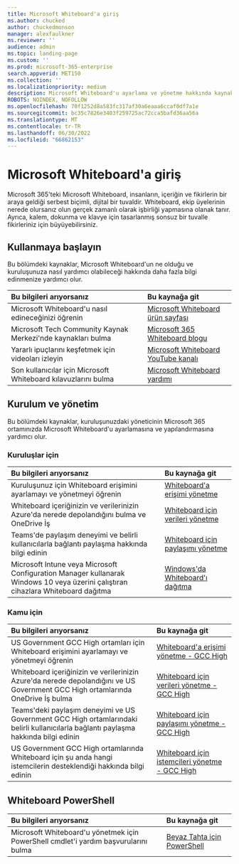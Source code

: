 ```yaml
---
title: Microsoft Whiteboard'a giriş
ms.author: chucked
author: chuckedmonson
manager: alexfaulkner
ms.reviewer: ''
audience: admin
ms.topic: landing-page
ms.custom: ''
ms.prod: microsoft-365-enterprise
search.appverid: MET150
ms.collection: ''
ms.localizationpriority: medium
description: Microsoft Whiteboard'u ayarlama ve yönetme hakkında kaynakları bulun.
ROBOTS: NOINDEX, NOFOLLOW
ms.openlocfilehash: 70f1252d8a583fc317af30a6eaaa6ccaf0df7a1e
ms.sourcegitcommit: bc35c7826e3403f259725ac72cca5bafd36aa56a
ms.translationtype: MT
ms.contentlocale: tr-TR
ms.lasthandoff: 06/30/2022
ms.locfileid: "66862153"
---
```

# <a name="introduction-to-microsoft-whiteboard"></a>Microsoft Whiteboard'a giriş

Microsoft 365'teki Microsoft Whiteboard, insanların, içeriğin ve fikirlerin bir araya geldiği serbest biçimli, dijital bir tuvaldir. Whiteboard, ekip üyelerinin nerede olursanız olun gerçek zamanlı olarak işbirliği yapmasına olanak tanır. Ayrıca, kalem, dokunma ve klavye için tasarlanmış sonsuz bir tuvalle fikirleriniz için büyüyebilirsiniz.

## <a name="get-started"></a>Kullanmaya başlayın

Bu bölümdeki kaynaklar, Microsoft Whiteboard'un ne olduğu ve kuruluşunuza nasıl yardımcı olabileceği hakkında daha fazla bilgi edinmenize yardımcı olur.

| Bu bilgileri arıyorsanız | Bu kaynağa git |
|:-----|:-----|
|Microsoft Whiteboard'u nasıl edineceğinizi öğrenin|[Microsoft Whiteboard ürün sayfası](https://www.microsoft.com/en-us/microsoft-365/microsoft-whiteboard/digital-whiteboard-app)|
|Microsoft Tech Community Kaynak Merkezi'nde kaynakları bulma|[Microsoft 365 Whiteboard blogu](https://techcommunity.microsoft.com/t5/microsoft-365-blog/bg-p/microsoft_365blog/label-name/Microsoft%20Whiteboard)|
|Yararlı ipuçlarını keşfetmek için videoları izleyin|[Microsoft Whiteboard YouTube kanalı](https://www.youtube.com/c/MicrosoftWhiteboard/videos/Microsoft%20Whiteboard)|
|Son kullanıcılar için Microsoft Whiteboard kılavuzlarını bulma|[Microsoft Whiteboard yardımı](https://support.microsoft.com/office/microsoft-whiteboard-help-d236aef8-fcdf-4b5e-b5d7-7f157461e920)|

## <a name="setup-and-management"></a>Kurulum ve yönetim

Bu bölümdeki kaynaklar, kuruluşunuzdaki yöneticinin Microsoft 365 ortamınızda Microsoft Whiteboard'u ayarlamasına ve yapılandırmasına yardımcı olur.

### <a name="for-organizations"></a>Kuruluşlar için

| Bu bilgileri arıyorsanız | Bu kaynağa git |
|:-----|:-----|
|Kuruluşunuz için Whiteboard erişimini ayarlamayı ve yönetmeyi öğrenin|[Whiteboard'a erişimi yönetme](manage-whiteboard-access-organizations.md)|
|Whiteboard içeriğinizin ve verilerinizin Azure'da nerede depolandığını bulma ve OneDrive İş  |[Whiteboard için verileri yönetme](manage-data-organizations.md)  |
|Teams'de paylaşım deneyimi ve belirli kullanıcılarla bağlantı paylaşma hakkında bilgi edinin  |[Whiteboard için paylaşımı yönetme](manage-sharing-organizations.md)  |
|Microsoft Intune veya Microsoft Configuration Manager kullanarak Windows 10 veya üzerini çalıştıran cihazlara Whiteboard dağıtma  |[Windows'da Whiteboard'ı dağıtma](deploy-on-windows-organizations.md)  |

### <a name="for-government"></a>Kamu için

| Bu bilgileri arıyorsanız | Bu kaynağa git |
|:-----|:-----|
|US Government GCC High ortamları için Whiteboard erişimini ayarlamayı ve yönetmeyi öğrenin|[Whiteboard'a erişimi yönetme - GCC High](manage-whiteboard-access-gcc-high.md)|
|Whiteboard içeriğinizin ve verilerinizin Azure'da nerede depolandığını ve US Government GCC High ortamlarında OneDrive İş bulma  |[Whiteboard için verileri yönetme - GCC High](manage-data-gcc-high.md)  |
|Teams'deki paylaşım deneyimi ve US Government GCC High ortamlarındaki belirli kullanıcılarla bağlantı paylaşma hakkında bilgi edinin  |[Whiteboard için paylaşımı yönetme - GCC High](manage-sharing-gcc-high.md)  |
|US Government GCC High ortamlarında Whiteboard için şu anda hangi istemcilerin desteklendiği hakkında bilgi edinin  |[Whiteboard için istemcileri yönetme - GCC High](manage-clients-gcc-high.md)       |

## <a name="whiteboard-powershell"></a>Whiteboard PowerShell

| Bu bilgileri arıyorsanız | Bu kaynağa git |
|:-----|:-----|
|Microsoft Whiteboard'u yönetmek için PowerShell cmdlet'i yardım başvurularını bulma|[Beyaz Tahta için PowerShell](/powershell/module/whiteboard/)|



